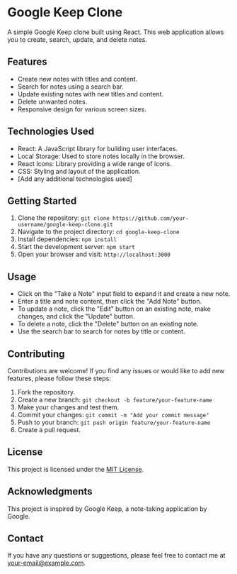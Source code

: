 # Google Keep Clone

A simple Google Keep clone built using React. This web application allows you to create, search, update, and delete notes.

## Features

- Create new notes with titles and content.
- Search for notes using a search bar.
- Update existing notes with new titles and content.
- Delete unwanted notes.
- Responsive design for various screen sizes.

## Technologies Used

- React: A JavaScript library for building user interfaces.
- Local Storage: Used to store notes locally in the browser.
- React Icons: Library providing a wide range of icons.
- CSS: Styling and layout of the application.
- [Add any additional technologies used]

## Getting Started

1. Clone the repository: `git clone https://github.com/your-username/google-keep-clone.git`
2. Navigate to the project directory: `cd google-keep-clone`
3. Install dependencies: `npm install`
4. Start the development server: `npm start`
5. Open your browser and visit: `http://localhost:3000`

## Usage

- Click on the "Take a Note" input field to expand it and create a new note.
- Enter a title and note content, then click the "Add Note" button.
- To update a note, click the "Edit" button on an existing note, make changes, and click the "Update" button.
- To delete a note, click the "Delete" button on an existing note.
- Use the search bar to search for notes by title or content.

## Contributing

Contributions are welcome! If you find any issues or would like to add new features, please follow these steps:

1. Fork the repository.
2. Create a new branch: `git checkout -b feature/your-feature-name`
3. Make your changes and test them.
4. Commit your changes: `git commit -m "Add your commit message"`
5. Push to your branch: `git push origin feature/your-feature-name`
6. Create a pull request.

## License

This project is licensed under the [MIT License](LICENSE).

## Acknowledgments

This project is inspired by Google Keep, a note-taking application by Google.

## Contact

If you have any questions or suggestions, please feel free to contact me at your-email@example.com.

